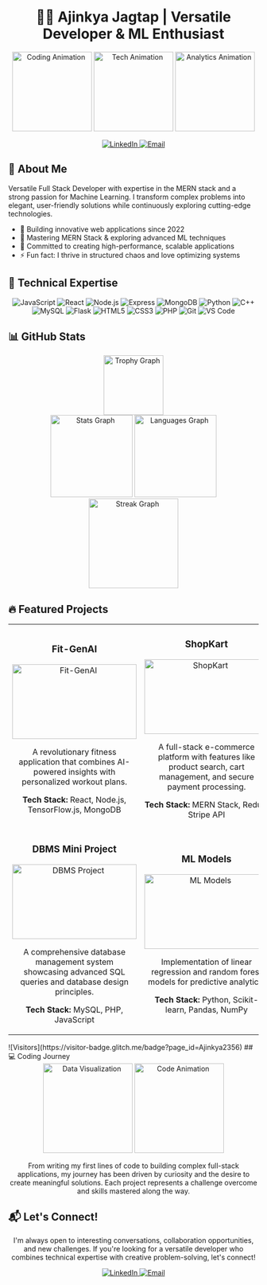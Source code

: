 <h1 align="center">👨‍💻 Ajinkya Jagtap | Versatile Developer & ML Enthusiast</h1>

<div align="center">
  <img height="160" src="https://media.giphy.com/media/f3iwJFOVOwuy7K6FFw/giphy.gif" alt="Coding Animation" />
  <img height="160" src="https://media.giphy.com/media/RbDKaczqWovIugyJmW/giphy.gif" alt="Tech Animation" />
  <img height="160" src="https://media.giphy.com/media/l46Cy1rHbQ92uuLXa/giphy.gif" alt="Analytics Animation" />
</div>

<p align="center">
  <a href="https://www.linkedin.com/in/ajinkya-jagtap-2023ai/" target="_blank">
    <img src="https://img.shields.io/badge/-LinkedIn-0077B5?style=for-the-badge&logo=linkedin&logoColor=white" alt="LinkedIn" />
  </a>
  <a href="mailto:ajinkyajagtap2806@gmail.com" target="_blank">
    <img src="https://img.shields.io/badge/-Email-D14836?style=for-the-badge&logo=gmail&logoColor=white" alt="Email" />
  </a>
</p>

## 🚀 About Me

Versatile Full Stack Developer with expertise in the MERN stack and a strong passion for Machine Learning. I transform complex problems into elegant, user-friendly solutions while continuously exploring cutting-edge technologies.

- 🔭 Building innovative web applications since 2022
- 🌱 Mastering MERN Stack & exploring advanced ML techniques
- 🎯 Committed to creating high-performance, scalable applications
- ⚡ Fun fact: I thrive in structured chaos and love optimizing systems

## 💼 Technical Expertise

<div align="center">
  <img src="https://img.shields.io/badge/-JavaScript-F7DF1E?style=for-the-badge&logo=javascript&logoColor=black" alt="JavaScript" />
  <img src="https://img.shields.io/badge/-React-61DAFB?style=for-the-badge&logo=react&logoColor=black" alt="React" />
  <img src="https://img.shields.io/badge/-Node.js-339933?style=for-the-badge&logo=nodedotjs&logoColor=white" alt="Node.js" />
  <img src="https://img.shields.io/badge/-Express-000000?style=for-the-badge&logo=express&logoColor=white" alt="Express" />
  <img src="https://img.shields.io/badge/-MongoDB-47A248?style=for-the-badge&logo=mongodb&logoColor=white" alt="MongoDB" />
  <img src="https://img.shields.io/badge/-Python-3776AB?style=for-the-badge&logo=python&logoColor=white" alt="Python" />
  <img src="https://img.shields.io/badge/-C++-00599C?style=for-the-badge&logo=cplusplus&logoColor=white" alt="C++" />
  <img src="https://img.shields.io/badge/-MySQL-4479A1?style=for-the-badge&logo=mysql&logoColor=white" alt="MySQL" />
  <img src="https://img.shields.io/badge/-Flask-000000?style=for-the-badge&logo=flask&logoColor=white" alt="Flask" />
  <img src="https://img.shields.io/badge/-HTML5-E34F26?style=for-the-badge&logo=html5&logoColor=white" alt="HTML5" />
  <img src="https://img.shields.io/badge/-CSS3-1572B6?style=for-the-badge&logo=css3&logoColor=white" alt="CSS3" />
  <img src="https://img.shields.io/badge/-PHP-777BB4?style=for-the-badge&logo=php&logoColor=white" alt="PHP" />
  <img src="https://img.shields.io/badge/-Git-F05032?style=for-the-badge&logo=git&logoColor=white" alt="Git" />
  <img src="https://img.shields.io/badge/-VS%20Code-007ACC?style=for-the-badge&logo=visualstudiocode&logoColor=white" alt="VS Code" />
</div>

## 📊 GitHub Stats

<div align="center">
  <img src="https://github-profile-trophy.vercel.app?username=ajinkya2356&theme=darkhub&column=-1&row=1&margin-w=10&margin-h=8&no-bg=false&no-frame=false&order=4" height="120" alt="Trophy Graph" />
</div>

<div align="center">
  <img src="https://github-readme-stats.vercel.app/api?username=ajinkya2356&hide_title=false&show_icons=true&include_all_commits=true&count_private=true&theme=react&hide_border=true&bg_color=0D1117&title_color=58A6FF&icon_color=58A6FF" height="165" alt="Stats Graph" />
  <img src="https://github-readme-stats.vercel.app/api/top-langs?username=ajinkya2356&locale=en&hide_title=false&layout=compact&card_width=320&langs_count=6&theme=react&hide_border=true&bg_color=0D1117&hide=c%2B%2B" height="165" alt="Languages Graph" />
</div>

<div align="center">
  <img src="https://github-readme-streak-stats.herokuapp.com/?user=ajinkya2356&theme=react&hide_border=true&background=0D1117&stroke=0D1117&fire=58A6FF&currStreakLabel=58A6FF&ring=58A6FF&sideLabels=58A6FF" height="180" alt="Streak Graph" />
</div>

## 🔥 Featured Projects

<div align="center">
  <table>
    <tr>
      <td width="50%">
        <h3 align="center">Fit-GenAI</h3>
        <div align="center">
          <img src="https://media.giphy.com/media/iIqmM5tTjmpOB9mpbn/giphy.gif" width="250" height="150" alt="Fit-GenAI" />
          <p>A revolutionary fitness application that combines AI-powered insights with personalized workout plans.</p>
          <p><strong>Tech Stack:</strong> React, Node.js, TensorFlow.js, MongoDB</p>
        </div>
      </td>
      <td width="50%">
        <h3 align="center">ShopKart</h3>
        <div align="center">
          <img src="https://media.giphy.com/media/v1.Y2lkPTc5MGI3NjExaTBuZnl0eXFsc3l4ZGpqcDY1MGs0aDAwb3g5ajk3OHdxZTFmdzVpYiZlcD12MV9naWZzX3NlYXJjaCZjdD1n/qgQUggAC3Pfv687qPC/giphy.gif" width="250" height="150" alt="ShopKart" />
          <p>A full-stack e-commerce platform with features like product search, cart management, and secure payment processing.</p>
          <p><strong>Tech Stack:</strong> MERN Stack, Redux, Stripe API</p>
        </div>
      </td>
    </tr>
    <tr>
      <td width="50%">
        <h3 align="center">DBMS Mini Project</h3>
        <div align="center">
          <img src="https://media.giphy.com/media/vISmwpBJUNYzukTnVx/giphy.gif" width="250" height="150" alt="DBMS Project" />
          <p>A comprehensive database management system showcasing advanced SQL queries and database design principles.</p>
          <p><strong>Tech Stack:</strong> MySQL, PHP, JavaScript</p>
        </div>
      </td>
      <td width="50%">
        <h3 align="center">ML Models</h3>
        <div align="center">
          <img src="https://media.giphy.com/media/3oKIPEqDGUULpEU0aQ/giphy.gif" width="250" height="150" alt="ML Models" />
          <p>Implementation of linear regression and random forest models for predictive analytics.</p>
          <p><strong>Tech Stack:</strong> Python, Scikit-learn, Pandas, NumPy</p>
        </div>
      </td>
    </tr>
  </table>
</div>
![Visitors](https://visitor-badge.glitch.me/badge?page_id=Ajinkya2356)
## 💻 Coding Journey

<div align="center">
  <img height="180" src="https://media.giphy.com/media/26tn33aiTi1jkl6H6/giphy.gif" alt="Data Visualization" />
  <img height="180" src="https://media.giphy.com/media/13HgwGsXF0aiGY/giphy.gif" alt="Code Animation" />
</div>

<p align="center">
  From writing my first lines of code to building complex full-stack applications, my journey has been driven by curiosity and the desire to create meaningful solutions. Each project represents a challenge overcome and skills mastered along the way.
</p>

## 📬 Let's Connect!

<p align="center">
  I'm always open to interesting conversations, collaboration opportunities, and new challenges. If you're looking for a versatile developer who combines technical expertise with creative problem-solving, let's connect!
</p>

<div align="center">
  <a href="https://www.linkedin.com/in/ajinkya-jagtap-2023ai/" target="_blank">
    <img src="https://img.shields.io/badge/-Let's%20chat%20on%20LinkedIn-0077B5?style=for-the-badge&logo=linkedin&logoColor=white" alt="LinkedIn" />
  </a>
  <a href="mailto:ajinkyajagtap2806@gmail.com" target="_blank">
    <img src="https://img.shields.io/badge/-Send%20me%20an%20email-D14836?style=for-the-badge&logo=gmail&logoColor=white" alt="Email" />
  </a>
</div>
